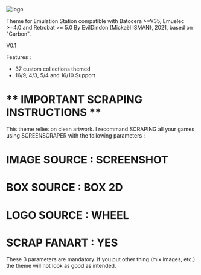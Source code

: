 ![logo](https://user-images.githubusercontent.com/30436625/222884645-cc23f7c9-d680-461f-8164-7abf152aa58f.png)

 Theme for Emulation Station compatible with Batocera >=V35, Emuelec >=4.0 and Retrobat >= 5.0
 By EvilDindon (Mickaël ISMAN), 2021, based on "Carbon".
 
 V0.1
 
 Features :
 - 37 custom collections themed
 - 16/9, 4/3, 5/4 and 16/10 Support
 
  # ** IMPORTANT SCRAPING INSTRUCTIONS **

This theme relies on clean artwork.
I recommand SCRAPING all your games using SCREENSCRAPER with the following parameters :

# IMAGE SOURCE : SCREENSHOT

# BOX SOURCE : BOX 2D

# LOGO SOURCE : WHEEL

# SCRAP FANART : YES

These 3 parameters are mandatory. If you put other thing (mix images, etc.) the theme will not look as good as intended.

